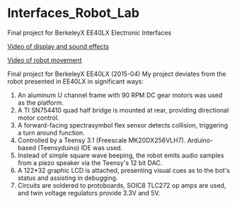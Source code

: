 # Interfaces_Robot_Lab
Final project for BerkeleyX EE40LX Electronic Interfaces

[Video of display and sound effects](https://www.youtube.com/watch?v=8A6rcPg1f8o)

[Video of robot movement](https://www.youtube.com/watch?v=O2uhIjSmHSg)

Final project for BerkeleyX EE40LX (2015-04)
My project deviates from the robot presented in EE40LX in significant ways:

1. An aluminum U channel frame with 90 RPM DC gear motors was used as the platform.
2. A TI SN754410 quad half bridge is mounted at rear, providing directional motor control.
3. A forward-facing spectrasymbol flex sensor detects collision, triggering a turn around function.
4. Controlled by a Teensy 3.1 (Freescale MK20DX256VLH7). Arduino-based (Teensyduino) IDE was used.
5. Instead of simple square wave beeping, the robot emits audio samples from a piezo speaker via the Teensy's 12 bit DAC.
6. A 122*32 graphic LCD is attached, presenting visual cues as to the bot's status and assisting in debugging.
7. Circuits are soldered to protoboards, SOIC8 TLC272 op amps are used, and twin voltage regulators provide 3.3V and 5V.

